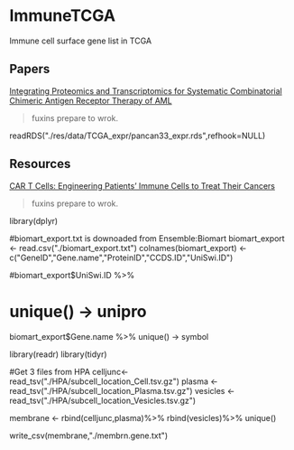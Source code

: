 # ImmuneTCGA
Immune cell surface gene list in TCGA

## Papers
[Integrating Proteomics and Transcriptomics for Systematic Combinatorial Chimeric Antigen Receptor Therapy of AML](https://www.sciencedirect.com/science/article/pii/S1535610817304087)


> fuxins prepare to wrok.

readRDS("./res/data/TCGA_expr/pancan33_expr.rds",refhook=NULL)

## Resources
[CAR T Cells: Engineering Patients’ Immune Cells to Treat Their Cancers](https://www.cancer.gov/about-cancer/treatment/research/car-t-cells)

> fuxins prepare to wrok.

library(dplyr)

#biomart_export.txt is downoaded from Ensemble:Biomart
biomart_export <- read.csv("./biomart_export.txt")
colnames(biomart_export) <- c("GeneID","Gene.name","ProteinID","CCDS.ID","UniSwi.ID")

#biomart_export$UniSwi.ID %>%
# unique() -> unipro

biomart_export$Gene.name %>%
  unique() -> symbol
  
library(readr)
library(tidyr)

#Get 3 files from HPA
celljunc<- read_tsv("./HPA/subcell_location_Cell.tsv.gz")
plasma <- read_tsv("./HPA/subcell_location_Plasma.tsv.gz")
vesicles <- read_tsv("./HPA/subcell_location_Vesicles.tsv.gz") 


membrane <- rbind(celljunc,plasma)%>%
  rbind(vesicles)%>%
  unique()
  
write_csv(membrane,"./membrn.gene.txt")
